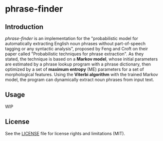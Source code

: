 # phrase-finder

## Introduction

_phrase-finder_ is an implementation for the  "probabilistic model for automatically extracting English noun phrases without part-of-speech tagging or any syntactic analysis", proposed by Feng and Croft on their paper called "Probabilistic techniques for phrase extraction".
As they stated, the technique is based on a **Markov model**, whose initial parameters are estimated by a phrase lookup program with a phrase dictionary, then optimized by a set of **maximum entropy** (ME) parameters for a set of morphological features.
Using the **Viterbi algorithm** with the trained Markov model, the program can dynamically extract noun phrases from input text.

## Usage

WIP

## License

See the [LICENSE](LICENSE.md) file for license rights and limitations (MIT).
